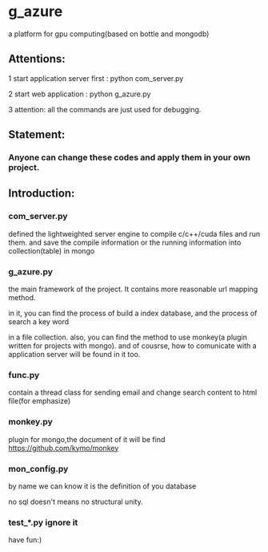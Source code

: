 g_azure
=======

a platform for gpu computing(based on bottle and mongodb)


Attentions:
--------------------------------------------------------
1 start application server first : python com_server.py
 
2 start web application : python g_azure.py
 
3 attention: all the commands are just used for debugging.
 
Statement:
------------------------------------------------------------

### Anyone can change these codes and apply them in your own project.

Introduction:
------------------------------------------------------------
### com_server.py 

  defined the lightweighted server engine to compile c/c++/cuda files and run them.
  and save the compile information or the running information into collection(table) in mongo

### g_azure.py
  the main framework of the project. It contains more reasonable url mapping method.
 
 in it, you can find the process of build a index database, and the process of search a key word 
  
  in a file collection.
   also, you can find the method to use monkey(a plugin written for projects with mongo).
   and of cousrse, how to comunicate with a application server will be found in it too.

### func.py
contain a thread class for sending email and change search content to html file(for emphasize)

### monkey.py
plugin for mongo,the document of it will be find https://github.com/kymo/monkey

### mon_config.py 
by name we can know it is the definition of you database
  
  no sql doesn't means no structural unity.

### test_*.py ignore it


have fun:)
